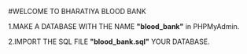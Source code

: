 #WELCOME TO BHARATIYA BLOOD BANK  

1.MAKE A DATABASE WITH THE NAME **"blood_bank"** in PHPMyAdmin.  

2.IMPORT THE SQL FILE **"blood_bank.sql"** YOUR DATABASE.
